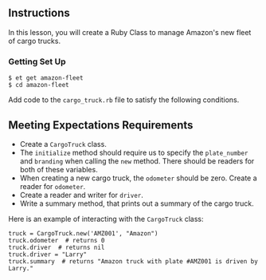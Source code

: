 ## Instructions

In this lesson, you will create a Ruby Class to manage Amazon's new fleet of
cargo trucks.

### Getting Set Up

```
$ et get amazon-fleet
$ cd amazon-fleet
```

Add code to the `cargo_truck.rb` file to satisfy the following conditions.

## Meeting Expectations Requirements

* Create a `CargoTruck` class.
* The `initialize` method should require us to specify the `plate_number` and
  `branding` when calling the `new` method. There should be readers for both
  of these variables.
* When creating a new cargo truck, the `odometer` should be zero. Create a reader
  for `odometer`.
* Create a reader and writer for `driver`.
* Write a summary method, that prints out a summary of the cargo truck.

Here is an example of interacting with the `CargoTruck` class:

```
truck = CargoTruck.new('AMZ001', "Amazon")
truck.odometer  # returns 0
truck.driver  # returns nil
truck.driver = "Larry"
truck.summary  # returns "Amazon truck with plate #AMZ001 is driven by Larry."
```
